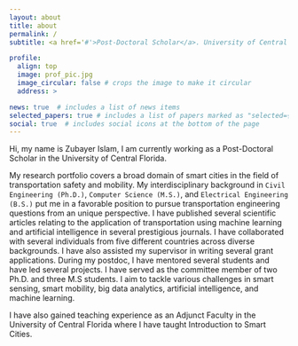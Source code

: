 ```yaml
---
layout: about
title: about
permalink: /
subtitle: <a href='#'>Post-Doctoral Scholar</a>. University of Central Florida.

profile:
  align: top
  image: prof_pic.jpg
  image_circular: false # crops the image to make it circular
  address: >

news: true  # includes a list of news items
selected_papers: true # includes a list of papers marked as "selected={true}"
social: true  # includes social icons at the bottom of the page
---
```


Hi, my name is Zubayer Islam, I am currently working as a Post-Doctoral Scholar in the University of Central Florida.

My research portfolio covers a broad domain of smart cities in the field of transportation safety and mobility. My interdisciplinary background in `Civil Engineering (Ph.D.)`, `Computer Science (M.S.)`, and `Electrical Engineering (B.S.)` put me in a favorable position to pursue transportation engineering questions from an unique perspective. I have published several scientific articles relating to the application of transportation using machine learning and artificial intelligence in several prestigious journals. I have collaborated with several individuals from five different countries across diverse backgrounds. I have also assisted my supervisor in writing several grant applications. During my postdoc, I have mentored several students and have led several projects. I have served as the committee member of two Ph.D. and three M.S students.  I aim to tackle various challenges in smart sensing, smart mobility, big data analytics, artificial intelligence, and machine learning.

I have also gained teaching experience as an Adjunct Faculty in the University of Central Florida where I have taught Introduction to Smart Cities.
